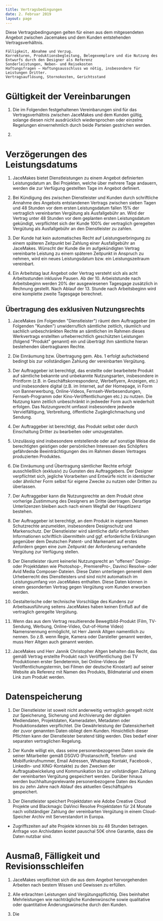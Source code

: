 ```yaml
---
title: Vertragsbedingungen
date: 2. Februar 2019
layout: page
---
```


Diese Vertragsbedingungen gelten für einen aus dem mitgesendeten Angebot zwischen Jacemakes und dem Kunden entstehenden Vertragsverhältnis.

    
    Fälligkeit, Abnahme und Verzug.
    Korrekturen, Produktionsbegleitung, Belegexemplare und die Nutzung des Entwurfs durch den Designer als Referenz
    Sonderleistungen, Neben- und Reisekosten
    Haftungsfragen – Haftungsausschluss wo nötig, insbesondere für Leistungen Dritter.
    Vertragsauflösung, Stornokosten, Gerichtsstand

# Gültigkeit der Vereinbarungen

1. Die im Folgenden festgehaltenen Vereinbarungen sind für das Vertragsverhältnis zwischen JaceMakes und dem Kunden gültig, solange diesen nicht ausdrücklich wiedersprochen oder einzelne Regelungen einvernehmlich durch beide Parteien gestrichen werden.

2.


# Verzögerungen des Leistungsdatums

1. JaceMakes bietet Dienstleistungen zu einem Angebot definierten Leistungsdatum an. Bei Projekten, welche über mehrere Tage andauern, werden die zur Verfügung gestellten Tage im Angebot definiert.

2. Bei Kündigung des zwischen Dienstleister und Kunden durch schriftliche Annahme des Angebots entstandenen Vertrags zwischen sieben Tagen und 48 Stunden vor dem ersten Leistungsdatum fallen 15% der vertraglich vereinbarten Vergütung als Ausfallgebühr an. Wird der Vertrag unter 48 Stunden vor dem geplanten ersten Leistungsdatum gekündigt, verpflichtet sich der Kunde 100% der vertraglich geregelten Vergütung als Ausfallgebühr an den Dienstleister zu zahlen.

3. Der Kunde hat kein automatisches Recht auf Leistungserbringung zu einem späteren Zeitpunkt bei Zahlung einer Ausfallgebühr an JaceMakes. Wünscht der Kunde die im aufgekündigten Vertrag vereinbarte Leistung zu einem späteren Zeitpunkt in Anspruch zu nehmen, wird ein neues Leistungsdatum bzw. ein Leistungszeitraum vereinbart. 

4. Ein Arbeitstag laut Angebot oder Vertrag versteht sich als acht Arbeitsstunden inklusive Pausen. Ab der 10. Arbeiststunde nach Arbeitsbeginn werden 20% der ausgewiesenen Tagesgage zusätzlich in Rechnung gestellt. Nach Ablauf der 13. Stunde nach Arbeitsbeginn wird eine komplette zweite Tagesgage berechnet.


## Übertragung des exklusiven Nutzungsrechts

1. JaceMakes (im Folgenden "Dienstleister") räumt dem Auftraggeber (im Folgenden "Kunden") unwiderruflich sämtliche zeitlich, räumlich und sachlich unbeschränkten Rechte an sämtlichen im Rahmen dieses Werkvertrags erstellten urheberrechtlich geschützten Leistungen (folgend "Produkt" genannt) ein und überträgt ihm sämtliche hieran bestehenden übertragbaren Rechte.

2. Die Einräumung bzw. Übertragung gem. Abs. 1 erfolgt aufschiebend bedingt bis zur vollständigen Zahlung der vereinbarten Vergütung.

3. Der Auftraggeber ist berechtigt, das erstellte oder bearbeitete Produkt auf sämtliche bekannte und unbekannte Nutzungsarten, insbesondere in Printform (z.B. in Geschäftskorrespondenz, Werbeflyern, Anzeigen, etc.) und insbesondere digital (z.B. im Internet, auf der Homepage, in Form von Bannerwerbung, Online-Videos, Fernseh-Werbesendungen, Fernseh-Programm oder Kino-Veröffentlichungen etc.) zu nutzen. Die Nutzung kann zeitlich unbeschränkt in jedweder Form auch wiederholt erfolgen. Das Nutzungsrecht umfasst insbesondere jedwede Vervielfältigung, Verbreitung, öffentliche Zugänglichmachung und Sendung.

4. Der Auftraggeber ist berechtigt, das Produkt selbst oder durch Einschaltung Dritter zu bearbeiten oder umzugestalten. 

5. Unzulässig sind insbesondere entstellende oder auf sonstige Weise die berechtigten geistigen oder persönlichen Interessen des Schöpfers gefährdende Beeinträchtigungen des im Rahmen diesen Vertrages produzierten Produktes.

5. Die Einräumung und Übertragung sämtlicher Rechte erfolgt ausschließlich (exklusiv) zu Gunsten des Auftraggebers. Der Designer verpflichtet sich, jegliche Vorarbeiten und Entwürfe nicht in identischer oder ähnlicher Form selbst für eigene Zwecke zu nutzen oder Dritten zu überlassen.

6. Der Auftraggeber kann die Nutzungsrechte an dem Produkt ohne vorherige Zustimmung des Designers an Dritte übertragen. Derartige Unterlizenzen bleiben auch nach einem Wegfall der Hauptlizenz bestehen.

7. Der Auftraggeber ist berechtigt, an dem Produkt in eigenem Namen Schutzrechte anzumelden, insbesondere Designschutz und Markenschutz. Der Dienstleister wird sämtliche dafür erforderlichen Informationen schriftlich übermitteln und ggf. erforderliche Erklärungen gegenüber dem Deutschen Patent- und Markenamt auf erstes Anfordern gegen eine zum Zeitpunkt der Anforderung verhandelte Vergütung zur Verfügung stellen.

8. Der Dienstleister räumt keinerlei Nutzungsrecht an "offenen" Design- oder Projektdaten wie Photoshop-, PremierePro-, Davinci Resolve- oder Avid Media Composer-Dateien. Diese Daten unterliegen generell dem Urheberrecht des Dienstleisters und sind nicht automatisch im Leistungsumfang von JaceMakes enthalten. Diese Daten können in einem gesonderten Vertrag gegen Vergütung vom Kunden erworben werden. 

9. Gestalterische oder technische Vorschläge des Kundens zur Arbeitsausführung seitens JaceMakes haben keinen Einfluß auf die vertraglich geregelte Vergütung. 

10. Wenn das aus dem Vertrag resultierende Bewegtbild-Produkt (Film, TV-Sendung, Werbung, Online-Video, Out-of-Home Video) Namensnennung ermöglicht, ist Herr Jannik Altgen namentlich zu nennen. So z.B. wenn Regie, Kamera oder Darsteller genannt werden, muss Herr Altgen auch genannt werden. 

11. JaceMakes und Herr Jannik Christopher Altgen behalten das Recht, das gemäß Vertrag erstellte Produkt nach Veröffentlichung (bei TV Produktionen erster Sendetermin, bei Online-Videos der Veröffentlichungstermin, bei Filmen der deutsche Kinostart) auf seiner Website als Referenz mit Namen des Produkts, Bildmaterial und einem Link zum Produkt werden.

# Datenspeicherung

1. Der Dienstleister ist soweit nicht anderweitig vertraglich geregelt nicht zur Speicherung, Sicherung und Archivierung der digitalen Mediendaten, Projektdaten, Kameradaten, Metadaten oder Produktionsdaten verpflichtet. Die Gewährleistung der Datensicherheit der zuvor genannten Daten obliegt dem Kunden. Hinsichtlich dieser Pflichten kann der Dienstleister beratend tätig werden. Dies bedarf einer separaten vertraglichen Regelung.

2. Der Kunde willigt ein, dass seine personenbezogenen Daten sowie die seiner Mitarbeiter gemäß DSGVO (Postanschrift, Telefon- und Mobilfunkrufnummer, Email Adressen, Whatsapp Kontakt, Facebook-, LinkedIn- und XING-Kontakte) zu den Zwecken der Auftragsabwickelung und Kommunikation bis zur vollständigen Zahlung der vereinbarten Vergütung gespeichert werden. Darüber hinaus werden buchhaltungsrelevante personenbezogene Daten des Kunden bis zu zehn Jahre nach Ablauf des aktuellen Geschäftsjahrs gespeichert.

3. Der Dienstleister speichert Projektdaten wie Adobe Creative Cloud Projekte und Blackmagic DaVinci Resolve Projektdaten für 24 Monate nach vollständiger Zahlung der vereinbarten Vergütung in einem Cloud-Speicher Archiv mit Serverstandort in Europa.


- Zugriffszeiten auf alte Projekte können bis zu 48 Stunden betragen. Anfrage von Archivdaten kostet pauschal 50€ ohne Garantie, dass die Daten nutzbar sind.

# Ausmaß, Fälligkeit und Revisionsschleifen

1. JaceMakes verpflichtet sich die aus dem Angebot hervorgehenden Arbeiten nach bestem Wissen und Gewissen zu erfüllen.

2. Alle erbrachten Leistungen sind Vergütungspflichtig. Dies beinhaltet Mehrleistungen wie nachträgliche Kundenwünsche sowie  qualitative oder quantitative Änderungswünsche durch den Kunden.

2. Die
